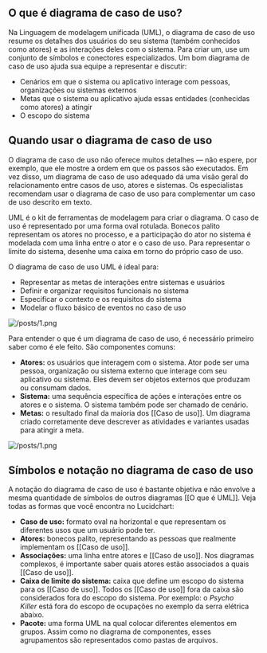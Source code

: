 ## O que é diagrama de caso de uso?

Na Linguagem de modelagem unificada (UML), o diagrama de caso de uso resume os detalhes dos usuários do seu sistema (também conhecidos como atores) e as interações deles com o sistema. Para criar um, use um conjunto de símbolos e conectores especializados. Um bom diagrama de caso de uso ajuda sua equipe a representar e discutir:

- Cenários em que o sistema ou aplicativo interage com pessoas, organizações ou sistemas externos
- Metas que o sistema ou aplicativo ajuda essas entidades (conhecidas como atores) a atingir
- O escopo do sistema

## Quando usar o diagrama de caso de uso

O diagrama de caso de uso não oferece muitos detalhes — não espere, por exemplo, que ele mostre a ordem em que os passos são executados. Em vez disso, um diagrama de caso de uso adequado dá uma visão geral do relacionamento entre casos de uso, atores e sistemas. Os especialistas recomendam usar o diagrama de caso de uso para complementar um caso de uso descrito em texto.

UML é o kit de ferramentas de modelagem para criar o diagrama. O caso de uso é representado por uma forma oval rotulada. Bonecos palito representam os atores no processo, e a participação do ator no sistema é modelada com uma linha entre o ator e o caso de uso. Para representar o limite do sistema, desenhe uma caixa em torno do próprio caso de uso.

O diagrama de caso de uso UML é ideal para:

- Representar as metas de interações entre sistemas e usuários
- Definir e organizar requisitos funcionais no sistema
- Especificar o contexto e os requisitos do sistema
- Modelar o fluxo básico de eventos no caso de uso

![/posts/1.png](/posts/3_casos_de_uso/1.png)

Para entender o que é um diagrama de caso de uso, é necessário primeiro saber como é ele feito. São componentes comuns:

- **Atores:** os usuários que interagem com o sistema. Ator pode ser uma pessoa, organização ou sistema externo que interage com seu aplicativo ou sistema. Eles devem ser objetos externos que produzam ou consumam dados.
- **Sistema:** uma sequência específica de ações e interações entre os atores e o sistema. O sistema também pode ser chamado de cenário.
- **Metas:** o resultado final da maioria dos [[Caso de uso]]. Um diagrama criado corretamente deve descrever as atividades e variantes usadas para atingir a meta.

![/posts/1.png](/posts/3_casos_de_uso/2.png)

## Símbolos e notação no diagrama de caso de uso

A notação do diagrama de caso de uso é bastante objetiva e não envolve a mesma quantidade de símbolos de outros diagramas [[O que é UML]]. Veja todas as formas que você encontra no Lucidchart:

- **Caso de uso:** formato oval na horizontal e que representam os diferentes usos que um usuário pode ter.
- **Atores:** bonecos palito, representando as pessoas que realmente implementam os [[Caso de uso]].
- **Associações:** uma linha entre atores e [[Caso de uso]]. Nos diagramas complexos, é importante saber quais atores estão associados a quais [[Caso de uso]].
- **Caixa de limite do sistema:** caixa que define um escopo do sistema para os [[Caso de uso]]. Todos os [[Caso de uso]] fora da caixa são considerados fora do escopo do sistema. Por exemplo: o *Psycho Killer* está fora do escopo de ocupações no exemplo da serra elétrica abaixo.
- **Pacote:** uma forma UML na qual colocar diferentes elementos em grupos. Assim como no diagrama de componentes, esses agrupamentos são representados como pastas de arquivos.
